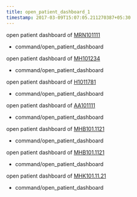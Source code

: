 ```yaml
---
title: open_patient_dashboard_1
timestamp: 2017-03-09T15:07:05.211270387+05:30
---
```


open patient dashboard of [MRN101111](patient_mrn)
* command/open_patient_dashboard

open patient dashboard of [MH101234](patient_mrn)
* command/open_patient_dashboard

open patient dashboard of [H1011781](patient_mrn)
* command/open_patient_dashboard

open patient dashboard of [AA101111](patient_mrn)
* command/open_patient_dashboard

open patient dashboard of [MHB101.1121](patient_mrn)
* command/open_patient_dashboard

open patient dashboard of [MHB101.1121](patient_mrn)
* command/open_patient_dashboard

open patient dashboard of [MHK101.11.21](patient_mrn)
* command/open_patient_dashboard
